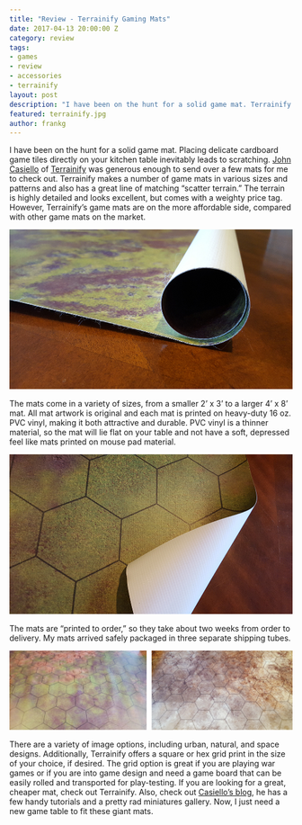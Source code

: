 ```yaml
---
title: "Review - Terrainify Gaming Mats"
date: 2017-04-13 20:00:00 Z
category: review
tags:
- games
- review
- accessories
- terrainify
layout: post
description: "I have been on the hunt for a solid game mat. Terrainify delivered."
featured: terrainify.jpg
author: frankg
---
```


I have been on the hunt for a solid game mat. Placing delicate cardboard game tiles directly on your kitchen table inevitably leads to scratching. [John Casiello](https://www.etsy.com/people/johncasiello1337) of [Terrainify](https://www.etsy.com/shop/Terrainify) was generous enough to send over a few mats for me to check out. Terrainify makes a number of game mats in various sizes and patterns and also has a great line of matching “scatter terrain.” The terrain is highly detailed and looks excellent, but comes with a weighty price tag. However, Terrainify’s game mats are on the more affordable side, compared with other game mats on the market.

![Terrainify Game Mat](/images/terrainify/terrainify1.jpg)

The mats come in a variety of sizes, from a smaller 2’ x 3’ to a larger 4’ x 8’ mat.  All mat artwork is original and each mat is printed on heavy-duty 16 oz. PVC vinyl, making it both attractive and durable. PVC vinyl is a thinner material, so the mat will lie flat on your table and not have a soft, depressed feel like mats printed on mouse pad material.

![Terrainify Game Mat](/images/terrainify/terrainify2.jpg)

The mats are “printed to order,” so they take about two weeks from order to delivery. My mats arrived safely packaged in three separate shipping tubes.

![Terrainify Game Mat](/images/terrainify/terrainify3.jpg)

There are a variety of image options, including urban, natural, and space designs. Additionally, Terrainify offers a square or hex grid print in the size of your choice, if desired. The grid option is great if you are playing war games or if you are into game design and need a game board that can be easily rolled and transported for play-testing. If you are looking for a great, cheaper mat, check out Terrainify. Also, check out [Casiello’s blog](file:///Users/rkalajian/Downloads/gamermulticlass.wordpress.com), he has a few handy tutorials and a pretty rad miniatures gallery. Now, I just need a new game table to fit these giant mats.
